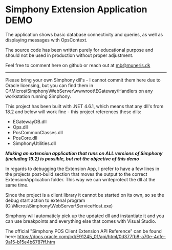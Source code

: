 # Simphony Extension Application DEMO

The application shows basic database connectivity and queries, as well as displaying messages with OpsContext.

The source code has been written purely for educational purpose and should not be used in production without proper adjustment.

Feel free to comment here on github or reach out at mb@muneris.dk

------

Please bring your own Simphony dll's - I cannot commit them here due to Oracle licensing, but you can find them in C:\Micros\Simphony\WebServer\wwwroot\EGateway\Handlers on any workstation running Simphony.

This project has been built with .NET 4.6.1, which means that any dll's from 18.2 and below will work fine - this project references these dlls:
- EGatewayDB.dll
- Ops.dll
- PosCommonClasses.dll
- PosCore.dll
- SimphonyUtilities.dll


***Making an extension application that runs on ALL versions of Simphony (including 19.2) is possible, but not the objective of this demo***


In regards to debugging the Extension App, I prefer to have a few lines in the projects post-build section that moves the output to the correct ExtensionApplication folder. This way we can writeprotect the dll at the same time.

Since the project is a client library it cannot be started on its own, so se the debug start action to extenal program (C:\Micros\Simphony\WebServer\ServiceHost.exe)

Simphony will automaticly pick up the updated dll and instantiate it and you can use breakpoints and everything else that comes with Visual Studio.

The official "Simphony POS Client Extension API Reference" can be found here: https://docs.oracle.com/cd/E91245_01/api/html/0d377fb8-a70e-4dfe-9a15-b15e4b6787ff.htm

